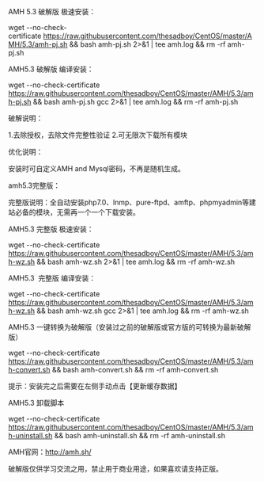 AMH 5.3 破解版 极速安装：

  wget --no-check-certificate https://raw.githubusercontent.com/thesadboy/CentOS/master/AMH/5.3/amh-pj.sh && bash amh-pj.sh 2>&1 | tee amh.log && rm -rf amh-pj.sh
  
  
AMH5.3 破解版 编译安装：

  wget --no-check-certificate https://raw.githubusercontent.com/thesadboy/CentOS/master/AMH/5.3/amh-pj.sh && bash amh-pj.sh gcc 2>&1 | tee amh.log && rm -rf amh-pj.sh
  
  
破解说明：

  1.去除授权，去除文件完整性验证
  2.可无限次下载所有模块


优化说明：

  安装时可自定义AMH and Mysql密码，不再是随机生成。


amh5.3完整版：

  完整版说明：全自动安装php7.0、lnmp、pure-ftpd、amftp、phpmyadmin等建站必备的模块，无需再一个一个下载安装。


AMH5.3 完整版 极速安装：

  wget --no-check-certificate https://raw.githubusercontent.com/thesadboy/CentOS/master/AMH/5.3/amh-wz.sh && bash amh-wz.sh 2>&1 | tee amh.log && rm -rf amh-wz.sh
  
  
AMH5.3  完整版 编译安装：

  wget --no-check-certificate https://raw.githubusercontent.com/thesadboy/CentOS/master/AMH/5.3/amh-wz.sh && bash amh-wz.sh gcc 2>&1 | tee amh.log && rm -rf amh-wz.sh
  
  
AMH5.3 一键转换为破解版（安装过之前的破解版或官方版的可转换为最新破解版）

  wget --no-check-certificate https://raw.githubusercontent.com/thesadboy/CentOS/master/AMH/5.3/amh-convert.sh && bash amh-convert.sh && rm -rf amh-convert.sh
  
  
提示：安装完之后需要在左侧手动点击【更新缓存数据】

AMH5.3 卸载脚本

  wget --no-check-certificate https://raw.githubusercontent.com/thesadboy/CentOS/master/AMH/5.3/amh-uninstall.sh && bash amh-uninstall.sh && rm -rf amh-uninstall.sh
  
  
AMH官网：http://amh.sh/

破解版仅供学习交流之用，禁止用于商业用途，如果喜欢请支持正版。
